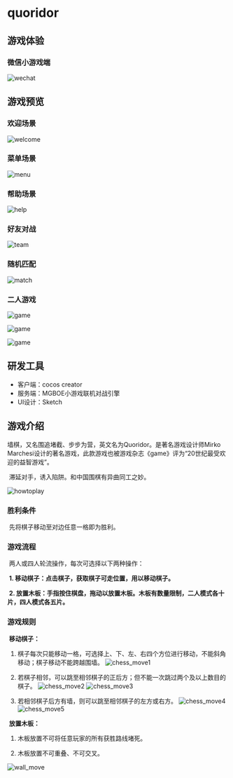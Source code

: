 # quoridor

## 游戏体验

### 微信小游戏端

![wechat](https://github.com/shiyicode/quoridor/blob/master/readme-image/wechat_play.JPG)

## 游戏预览

### 欢迎场景
![welcome](https://github.com/shiyicode/quoridor/blob/master/readme-image/IMG_0660.PNG)

### 菜单场景
![menu](https://github.com/shiyicode/quoridor/blob/master/readme-image/IMG_0660.PNG)

### 帮助场景
![help](https://github.com/shiyicode/quoridor/blob/master/readme-image/IMG_0653.PNG)

### 好友对战
![team](https://github.com/shiyicode/quoridor/blob/master/readme-image/IMG_0655.PNG)

### 随机匹配
![match](https://github.com/shiyicode/quoridor/blob/master/readme-image/IMG_0654.PNG)

### 二人游戏
![game](https://github.com/shiyicode/quoridor/blob/master/readme-image/IMG_0661.PNG)

![game](https://github.com/shiyicode/quoridor/blob/master/readme-image/IMG_0662.PNG)

![game](https://github.com/shiyicode/quoridor/blob/master/readme-image/IMG_0663.PNG)


## 研发工具
- 客户端：cocos creator
- 服务端：MGBOE小游戏联机对战引擎
- UI设计：Sketch

## 游戏介绍

​	墙棋，又名围追堵截、步步为营，英文名为Quoridor。是著名游戏设计师Mirko Marchesi设计的著名游戏，此款游戏也被游戏杂志《game》评为“20世纪最受欢迎的益智游戏”。

​	滞延对手，诱入陷阱。和中国围棋有异曲同工之妙。



![howtoplay](https://github.com/shiyicode/quoridor/blob/master/readme-image/howtoplay.png)



### 胜利条件

​	先将棋子移动至对边任意一格即为胜利。



### 游戏流程

​	两人或四人轮流操作，每次可选择以下两种操作：

​	**1. 移动棋子：点击棋子，获取棋子可走位置，用以移动棋子。**

​	**2. 放置木板：手指按住棋盘，拖动以放置木板。木板有数量限制，二人模式各十片，四人模式各五片。**



### 游戏规则

​	**移动棋子：**

1. 棋子每次只能移动一格，可选择上、下、左、右四个方位进行移动，不能斜角移动；棋子移动不能跨越围墙。
![chess_move1](https://github.com/shiyicode/quoridor/blob/master/readme-image/chess_move1.png)

2. 若棋子相邻，可以跳至相邻棋子的正后方；但不能一次跳过两个及以上数目的棋子。
![chess_move2](https://github.com/shiyicode/quoridor/blob/master/readme-image/chess_move2.png)
![chess_move3](https://github.com/shiyicode/quoridor/blob/master/readme-image/chess_move3.png)

3. 若相邻棋子后方有墙，则可以跳至相邻棋子的左方或右方。
![chess_move4](https://github.com/shiyicode/quoridor/blob/master/readme-image/chess_move4.png)
![chess_move5](https://github.com/shiyicode/quoridor/blob/master/readme-image/chess_move5.png)



​	**放置木板：**

1. 木板放置不可将任意玩家的所有获胜路线堵死。

2. 木板放置不可重叠、不可交叉。

![wall_move](https://github.com/shiyicode/quoridor/blob/master/readme-image/wall_move.png)
